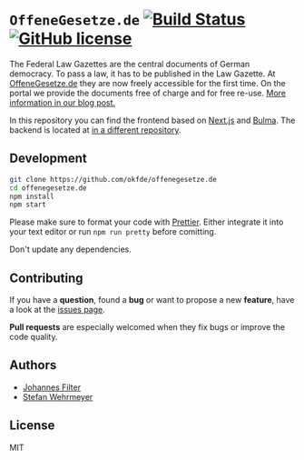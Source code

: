# `OffeneGesetze.de` [![Build Status](https://travis-ci.com/okfde/offenegesetze.de.svg?branch=master)](https://travis-ci.com/okfde/offenegesetze.de) [![GitHub license](https://img.shields.io/github/license/okfde/offenegesetze.de.svg)](https://github.com/okfde/offenegesetze.de/blob/master/LICENSE)

The Federal Law Gazettes are the central documents of German democracy. To pass a law, it has to be published in the Law Gazette. At [OffeneGesetze.de](https://offenegesetze.de/) they are now freely accessible for the first time. On the portal we provide the documents free of charge and for free re-use. [More information in our blog post.](https://okfn.de/blog/2018/12/opening-laws-in-germany/)

In this repository you can find the frontend based on [Next.js](https://github.com/zeit/next.js/) and [Bulma](https://github.com/jgthms/bulma). The backend is located at [in a different repository](https://github.com/okfde/api.offenegesetze.de).

## Development

```bash
git clone https://github.com/okfde/offenegesetze.de
cd offenegesetze.de
npm install
npm start
```

Please make sure to format your code with [Prettier](https://prettier.io/). Either integrate it into your text editor or run `npm run pretty` before comitting.

Don't update any dependencies.

## Contributing

If you have a **question**, found a **bug** or want to propose a new **feature**, have a look at the [issues page](https://github.com/okfde/offenegesetze.de/issues).

**Pull requests** are especially welcomed when they fix bugs or improve the code quality.

## Authors

- [Johannes Filter](https://github.com/jfilter)
- [Stefan Wehrmeyer](https://github.com/stefanw)

## License

MIT
